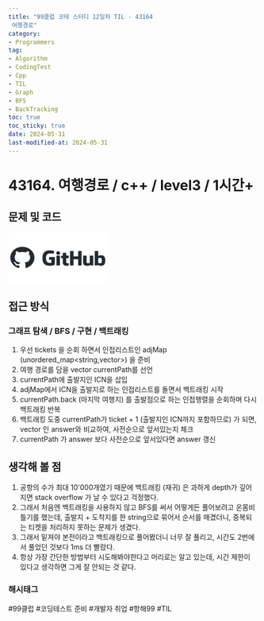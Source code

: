 ```yaml
---
title: "99클럽 코테 스터디 12일차 TIL - 43164
 여행경로"
category:
- Programmers
tag:
- Algorithm
- CodingTest
- Cpp
- TIL
- Graph
- BFS
- BackTracking
toc: true
toc_sticky: true
date: 2024-05-31
last-modified-at: 2024-05-31
---
```


# 43164. 여행경로 / c++ / level3 / 1시간+

## 문제 및 코드

[<img src="https://github.com/Sho1007/sho1007.github.io/blob/main/assets/images/github-logo-vector.png?raw=true" width="200" height="100"/>](https://github.com/Sho1007/Algorithm/tree/main/%ED%94%84%EB%A1%9C%EA%B7%B8%EB%9E%98%EB%A8%B8%EC%8A%A4/3/43164.%E2%80%85%EC%97%AC%ED%96%89%EA%B2%BD%EB%A1%9C)

## 접근 방식
### 그래프 탐색 / BFS / 구현 / 백트래킹
1. 우선 tickets 을 순회 하면서 인접리스트인 adjMap (unordered_map<string,vector<string>>) 을 준비
2. 여행 경로를 담을 vector<string> currentPath를 선언
3. currentPath에 출발지인 ICN을 삽입
4. adjMap에서 ICN을 출발지로 하는 인접리스트를 돌면서 백트래킹 시작
5. currentPath.back (마지막 여행지) 를 출발점으로 하는 인접행렬을 순회하며 다시 백트래킹 반복
6. 백트래킹 도중 currentPath가 ticket + 1 (출발지인 ICN까지 포함하므로) 가 되면, vector<stirng> 인 answer와 비교하여, 사전순으로 앞서있는지 체크
7. currentPath 가 answer 보다 사전순으로 앞서있다면 answer 갱신

## 생각해 볼 점
1. 공항의 수가 최대 10'000개였기 때문에 백트래킹 (재귀) 은 과하게 depth가 깊어지면 stack overflow 가 날 수 있다고 걱정했다.
2. 그래서 처음엔 백트래킹을 사용하지 않고 BFS를 써서 어떻게든 풀어보려고 온몸비틀기를 했는데, 출발지 + 도착지를 한 string으로 묶어서 순서를 매겼더니, 중복되는 티켓을 처리하지 못하는 문제가 생겼다.
3. 그래서 밑져야 본전이라고 백트래킹으로 풀어봤더니 너무 잘 풀리고, 시간도 2번에서 풀었던 것보다 1ms 더 빨랐다.
4. 항상 가장 간단한 방법부터 시도해봐야한다고 머리로는 알고 있는데, 시간 제한이 있다고 생각하면 그게 잘 안되는 것 같다.

###  해시태그
#99클럽 #코딩테스트 준비 #개발자 취업 #항해99 #TIL